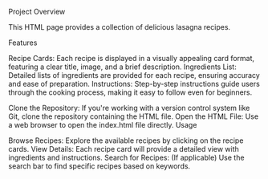 Project Overview

This HTML page provides a collection of delicious lasagna recipes.

Features

Recipe Cards: Each recipe is displayed in a visually appealing card format, featuring a clear title, image, and a brief description.
Ingredients List: Detailed lists of ingredients are provided for each recipe, ensuring accuracy and ease of preparation.
Instructions: Step-by-step instructions guide users through the cooking process, making it easy to follow even for beginners.

Clone the Repository: If you're working with a version control system like Git, clone the repository containing the HTML file.
Open the HTML File: Use a web browser to open the index.html file directly.
Usage

Browse Recipes: Explore the available recipes by clicking on the recipe cards.
View Details: Each recipe card will provide a detailed view with ingredients and instructions.
Search for Recipes: (If applicable) Use the search bar to find specific recipes based on keywords.
